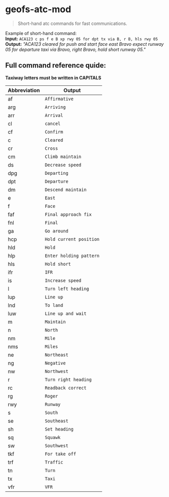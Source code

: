 # geofs-atc-mod
> Short-hand atc commands for fast communications.

Example of short-hand command:<br>
**Input:** `ACA123 c ps f e B xp rwy 05 for dpt tx via B, r B, hls rwy 05`<br>
**Output:** *"ACA123 cleared for push and start face east Bravo expect runway 05 for departure taxi via Bravo, right Bravo, hold short runway 05."*


## Full command reference quide:
**Taxiway letters must be written in CAPITALS**

| Abbreviation | Output                    |
|--------------|---------------------------|
| af           | `Affirmative`             |
| arg          | `Arriving`                |
| arr          | `Arrival`                 |
| cl           | `cancel`                  |
| cf           | `Confirm`                 |
| c            | `Cleared`                 |
| cr           | `Cross`                   |
| cm           | `Climb maintain`          |
| ds           | `Decrease speed`          |
| dpg          | `Departing`               |
| dpt          | `Departure`               |
| dm           | `Descend maintain`        |
| e            | `East`                    |
| f            | `Face`                    |
| faf          | `Final approach fix`      |
| fnl          | `Final`                   |
| ga           | `Go around`               |
| hcp          | `Hold current position`   |
| hld          | `Hold`                    |
| hlp          | `Enter holding pattern`   |
| hls          | `Hold short`              |
| ifr          | `IFR`                     |
| is           | `Increase speed`          |
| l            | `Turn left heading`       |
| lup          | `Line up`                 |
| lnd          | `To land`                 |
| luw          | `Line up and wait`        |
| m            | `Maintain`                |
| n            | `North`                   |
| nm           | `Mile`                    |
| nms          | `Miles`                   |
| ne           | `Northeast`               |
| ng           | `Negative`                |
| nw           | `Northwest`               |
| r            | `Turn right heading`      |
| rc           | `Readback correct`        |
| rg           | `Roger`                   |
| rwy          | `Runway`                  |
| s            | `South`                   |
| se           | `Southeast`               |
| sh           | `Set heading`             |
| sq           | `Squawk`                  |
| sw           | `Southwest`               |
| tkf          | `For take off`            |
| trf          | `Traffic`                 |
| tn           | `Turn`                    |
| tx           | `Taxi`                    |
| vfr          | `VFR`                     |
